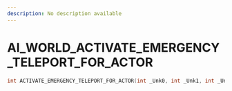 ```yaml
---
description: No description available 
---
```


# AI_WORLD\_ACTIVATE_EMERGENCY_TELEPORT_FOR_ACTOR

```cpp
int ACTIVATE_EMERGENCY_TELEPORT_FOR_ACTOR(int _Unk0, int _Unk1, int _Unk2, int _Unk3, int _Unk4);
```